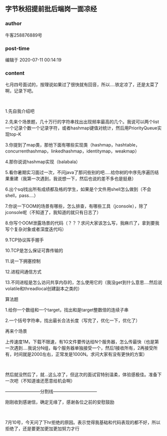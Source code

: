## 字节秋招提前批后端岗一面凉经
### author 
牛客258876889号
### post-time 

编辑于  2020-07-11 00:14:19
### content 
<div class="post-topic-des nc-post-content">
 <p>
  七月四号面试的，按理说如果过了很快就有回音，所以....铁定凉了，还是太菜了啊，记录下吧。
 </p>
 <p>
  <br/>
 </p>
 <p>
  1.先自我介绍吧
 </p>
 <p>
  2.先来个场景题，几十万行的字符串找出出现频率最高的几个。我说可以两个list一个记录个数一个记录字符，或者hashmap键值对统计，然后用PriorityQueue实现top-K
 </p>
 <p>
  3.你提到了map类，那他下面有哪些实现类（hashmap，hashtable，concurrenthashmap，linkedhashmap，identitymap，weakmap）
 </p>
 <p>
  4.那你说说hashmap实现（balabala）
 </p>
 <p>
  5.看你暑期实习面过一次，不问java了那问些别的吧.....给你树的中序先序遍历结果重建（我第一次遇到，我说想一下，然后也说的差不多也是挺悬）
 </p>
 <p>
  6.出个sql找出所有成绩都及格的学生，如果是个文件用shell怎么做到（不会shell，pass....）
 </p>
 <p>
  7.你说一下OOM的场景有哪些，怎么排查，有哪些工具（jconsole），除了jconsole呢（不知道了，我知道的就只有日志了）
 </p>
 <p>
  8.你写个OOM泄露场景的代码（？？？求问大家该怎么写，我麻爪了，拿到要我写个复杂对象或者深度迭代吗）
 </p>
 <p>
  9.TCP协议挥手握手
 </p>
 <p>
  10.TCP是怎么保证可靠传输的
 </p>
 <p>
  11.说一下拥塞控制
 </p>
 <p>
  12.进程间通信方式
 </p>
 <p>
  13.不同进程是怎么访问共享内存的，怎么使用它的（我没get到什么意思....然后说volatile和threadlocal创建副本之类的）
 </p>
 <p>
  算法题
 </p>
 <p>
  1.给你一个数组和一个target，找出和是target整数倍的连续子串
 </p>
 <p>
  2.一个括号字符串，找出最长合法长度（写完了，优化一下，优化了）
 </p>
 <p>
  再来个场景
 </p>
 <p>
  上传速度1M，下载不限速，有1G文件要传达给N个服务器，怎么传最快（也是第一次遇到....我说分N组，每个服务器单独接受一个，然后1接收所有，2再接受所有，时间就是2000左右，正常发是1000N。求问大家有没有更快的方案）
 </p>
 <p>
  <br/>
 </p>
 <p>
  然后就没然后了，就...这么凉了，但这次的面试官特别温柔，体验感极佳。准备下一次吧（不知道谁还愿意给机会啊）
 </p>
 <p>
  ————————分割线——————————
 </p>
 <p>
  刚刚收到感谢信，确定无缘了，感谢各位之前的安慰鼓励
 </p>
 <p>
  <br/>
 </p>
 <p>
  7月10号，今天问了下hr拒绝的原因。表示觉得我基础和代码表现的都不好，所以拒绝了，还是要更加更加更加努力才行
 </p>
</div>
